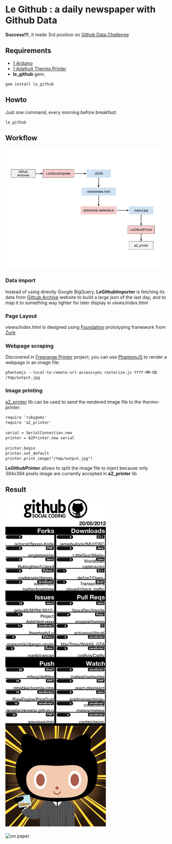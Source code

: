 # Le Github : a daily newspaper with Github Data

**Success!!!**, it made 3rd position on [Github Data Challenge](https://github.com/blog/1162-github-data-challenge-winners)

## Requirements

* [1 Arduino](http://arduino.cc)
* [1 Adafruit Thermo Printer](http://adafruit.com/products/600)
* **le_github** gem: 

```
gem install le_github
```


## Howto

Just one command, every morning before breakfast: 

```
le_github
```

## Workflow

![Workflow diagram](https://github.com/alx/Le-Github/raw/master/views/images/workflow.png)

### Data import

Instead of using directly Google BigQuery, **LeGithubImporter** is fetching its data from [Github Archive](https://github.com/igrigorik/githubarchive.org) website to build a large json of the last day, and to map it to something way lighter for later display in *views/index.html*

### Page Layout

*views/index.html* is designed using [Foundation](http://foundation.zurb.com/) prototyping framework from [Zurb](http://www.zurb.com)

### Webpage scraping

Discovered in [Freerange Printer](https://github.com/freerange/printer/) project, you can use [PhantomJS](http://www.phantomjs.org/) to render a webpage in an image file:

```
phantomjs --local-to-remote-url-access=yes rasterize.js YYYY-MM-DD /tmp/output.jpg
```

### Image printing

[a2_printer](http://github.com/alx/a2_printer) lib can be used to send
the rendered image file to the thermo-printer:

```
require 'rubygems'
require 'a2_printer'

serial = SerialConnection.new
printer = A2Printer.new serial

printer.begin
printer.set_default
printer.print_image("/tmp/output.jpg")
```

**LeGithubPrinter** allows to split the image file to inject because only
384x384 pixels image are currently accepted in **a2_printer** lib

## Result

![Edition du 20/05/2012](https://github.com/alx/Le-Github/raw/master/views/images/example.jpg)

![on paper](http://i.imgur.com/SS3Ta.jpg)
